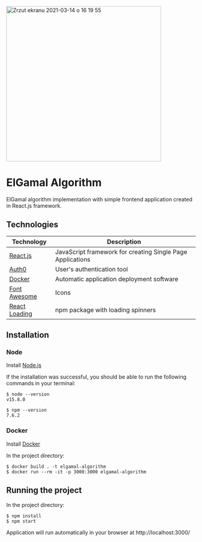 <img width="412" alt="Zrzut ekranu 2021-03-14 o 16 19 55" src="https://user-images.githubusercontent.com/35819136/111074187-25684d80-84e2-11eb-8914-280da6722bc5.png">

# ElGamal Algorithm
ElGamal algorithm implementation with simple frontend application created in React.js framework.

## Technologies
Technology | Description
------------ | -------------
[React.js](https://pl.reactjs.org/) | JavaScript framework for creating Single Page Applications
[Auth0](https://auth0.com/) | User's authentication tool
[Docker](https://www.docker.com/) | Automatic application deployment software
[Font Awesome](https://fontawesome.com/) | Icons
[React Loading](https://www.npmjs.com/package/react-loading) | npm package with loading spinners

## Installation

### Node

Install [Node.js](https://nodejs.org/en/)

If the installation was successful, you should be able to run the following commands in your terminal:
```
$ node --version
v15.8.0

$ npm --version
7.6.2
```

### Docker

Install [Docker](https://www.docker.com/)

In the project directory:
```
$ docker build . -t elgamal-algorithm
$ docker run --rm -it -p 3000:3000 elgamal-algorithm
```

## Running the project
In the project directory:
```
$ npm install
$ npm start
```

Application will run automatically in your browser at http://localhost:3000/
